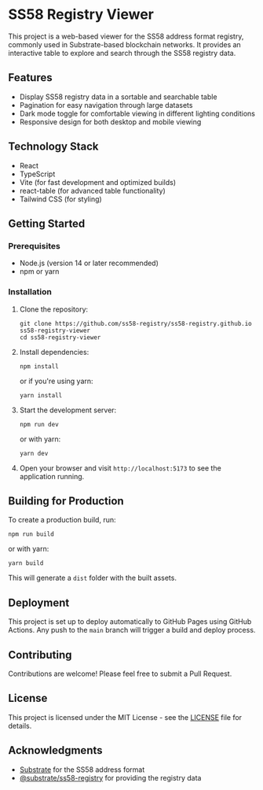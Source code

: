 # SS58 Registry Viewer

This project is a web-based viewer for the SS58 address format registry, commonly used in Substrate-based blockchain networks. It provides an interactive table to explore and search through the SS58 registry data.

## Features

- Display SS58 registry data in a sortable and searchable table
- Pagination for easy navigation through large datasets
- Dark mode toggle for comfortable viewing in different lighting conditions
- Responsive design for both desktop and mobile viewing

## Technology Stack

- React
- TypeScript
- Vite (for fast development and optimized builds)
- react-table (for advanced table functionality)
- Tailwind CSS (for styling)

## Getting Started

### Prerequisites

- Node.js (version 14 or later recommended)
- npm or yarn

### Installation

1. Clone the repository:
   ```
   git clone https://github.com/ss58-registry/ss58-registry.github.io ss58-registry-viewer
   cd ss58-registry-viewer
   ```

2. Install dependencies:
   ```
   npm install
   ```
   or if you're using yarn:
   ```
   yarn install
   ```

3. Start the development server:
   ```
   npm run dev
   ```
   or with yarn:
   ```
   yarn dev
   ```

4. Open your browser and visit `http://localhost:5173` to see the application running.

## Building for Production

To create a production build, run:

```
npm run build
```
or with yarn:
```
yarn build
```

This will generate a `dist` folder with the built assets.

## Deployment

This project is set up to deploy automatically to GitHub Pages using GitHub Actions. Any push to the `main` branch will trigger a build and deploy process.

## Contributing

Contributions are welcome! Please feel free to submit a Pull Request.

## License

This project is licensed under the MIT License - see the [LICENSE](LICENSE) file for details.

## Acknowledgments

- [Substrate](https://substrate.io/) for the SS58 address format
- [@substrate/ss58-registry](https://github.com/paritytech/ss58-registry) for providing the registry data